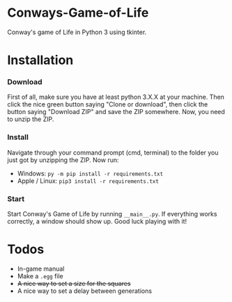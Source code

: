 # Conways-Game-of-Life
Conway's game of Life in Python 3 using tkinter.

# Installation
### Download
First of all, make sure you have at least python 3.X.X at your machine. Then click the nice green button saying "Clone or download", then click the button saying "Download ZIP" and save the ZIP somewhere. Now, you need to unzip the ZIP.

### Install
Navigate through your command prompt (cmd, terminal) to the folder you just got by unzipping the ZIP. Now run:
* Windows: `py -m pip install -r requirements.txt`
* Apple / Linux: `pip3 install -r requirements.txt`

### Start
Start Conway's Game of Life by running `__main__.py`. If everything works correctly, a window should show up. Good luck playing with it!

# Todos
* In-game manual
* Make a `.egg` file
* ~~A nice way to set a size for the squares~~
* A nice way to set a delay between generations